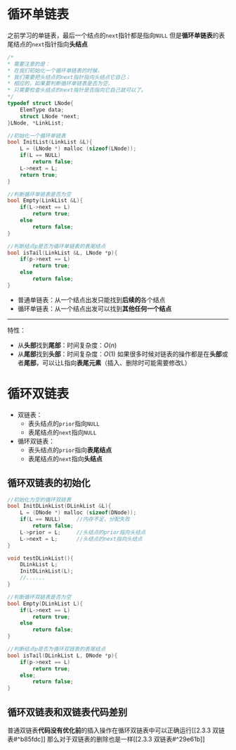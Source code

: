 # 循环单链表
之前学习的单链表，最后一个结点的`next`指针都是指向`NULL`
但是**循环单链表**的表尾结点的`next`指针指向**头结点**
```c
/*
* 需要注意的是：
* 在我们初始化一个循环单链表的时候，
* 我们需要把头结点的next指针指向头结点它自己；
* 相应的，如果要判断循环单链表是否为空，
* 只需要检查头结点的next指针是否指向它自己就可以了。
*/
typedef struct LNode{
	ElemType data;
	struct LNode *next;
}LNode, *LinkList;

//初始化一个循环单链表
bool InitList(LinkList &L){
	L = (LNode *) malloc (sizeof(LNode));
	if(L == NULL)
		return false;
	L->next = L;
	return true;
}

//判断循环单链表是否为空
bool Empty(LinkList &L){
	if(L->next == L)
		return true;
	else
		return false;
}

//判断结点p是否为循环单链表的表尾结点
bool isTail(LinkList &L, LNode *p){
	if(p->next == L)
		return true;
	else
		return false;
}
```
- 普通单链表：从一个结点出发只能找到**后续的**各个结点
- 循环单链表：从一个结点出发可以找到**其他任何一个结点**
***
特性：
- 从**头部**找到**尾部**：时间复杂度：$O(n)$
- 从**尾部**找到**头部**：时间复杂度：$O(1)$
如果很多时候对链表的操作都是在**头部**或者**尾部**，可以让L指向**表尾元素**（插入、删除时可能需要修改L）
# 循环双链表
- 双链表：
	- 表头结点的`prior`指向`NULL`
	- 表尾结点的`next`指向`NULL`
- 循环双链表：
	- 表头结点的`prior`指向**表尾结点**
	- 表尾结点的`next`指向**头结点**
## 循环双链表的初始化
```c
//初始化为空的循环双链表
bool InitDLinkList(DLinkList &L){
	L = (DNode *) malloc (sizeof(DNode));
	if(L == NULL)     //内存不足，分配失败
		return false;
	L->prior = L;     //头结点的prior指向头结点
	L->next = L;      //头结点的next指向头结点
}

void testDLinkList(){
	DLinkList L;
	InitDLinkList(L);
	//......
}

//判断循环双链表是否为空
bool Empty(DLinkList L){
	if(L->next == L)
		return true;
	else
		return false;
}

//判断结点p是否为循环双链表的表尾结点
bool isTail(DLinkList L, DNode *p){
	if(p->next == L)
		return true;
	else;
		return false;
}
```
## 循环双链表和双链表代码差别
普通双链表**代码没有优化前**的插入操作在循环双链表中可以正确运行[[2.3.3 双链表#^b85fdc]]
那么对于双链表的删除也是一样[[2.3.3 双链表#^29e61b]]
